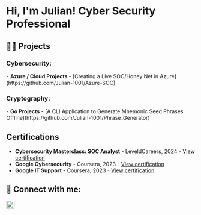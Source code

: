 <h1>Hi, I'm Julian! Cyber Security Professional</h1>

<h2>👨‍💻 Projects</h2>

<h3>Cybersecurity:</h3>
- <b>Azure / Cloud Projects </b>
  - [Creating a Live SOC/Honey Net in Azure](https://github.com/Julian-1001/Azure-SOC)

<h3>Cryptography:</h3>
- <b>Go Projects</b>
  - [A CLI Application to Generate Mnemonic Seed Phrases Offline](https://github.com/Julian-1001/Phrase_Generator)

## Certifications

- **Cybersecurity Masterclass: SOC Analyst** - LeveldCareers, 2024 - [View certification](https://github.com/Julian-1001/Cybersecurity-Master-Class-Certificate)
- **Google Cybersecurity** - Coursera, 2023 - [View certification](https://coursera.org/share/6af45b28d118af663af8ab0f7cdc8869)
- **Google IT Support** - Coursera, 2023 - [View certification](https://coursera.org/share/94b61d812ff1fb6a6125b5fce20f0f24)



<h2> 🤳 Connect with me:</h2>

[<img align="left" alt="JoshMadakor | LinkedIn" width="22px" src="https://cdn.jsdelivr.net/npm/simple-icons@v3/icons/linkedin.svg" />][linkedin]

[linkedin]: https://www.linkedin.com/in/julian-melendez-0a9ba22b8/
